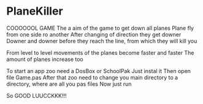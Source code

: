 # PlaneKiller
COOOOOOL GAME
The a aim of the game to get down all planes
Plane fly from one side ro another
After changing of direction they get downer 
Downer and downer before they reach the line, from which they will kill you

From level to level movements of the planes become faster and faster
The amount of planes increase too

To start an app zoo need a DosBox or SchoolPak
Just instal it
Then open file Game.pas
After that zoo need to change you main directory to a directory, where are all you pas files 
Now just run


So GOOD LUUCCKKK!!!
